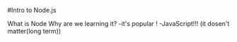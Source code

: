 #Intro to Node.js

What is Node
Why are we learning it?
    -it's popular !
    -JavaScript!!!
(it dosen't matter(long term))